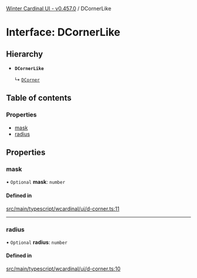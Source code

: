 [Winter Cardinal UI - v0.457.0](../index.md) / DCornerLike

# Interface: DCornerLike

## Hierarchy

- **`DCornerLike`**

  ↳ [`DCorner`](DCorner.md)

## Table of contents

### Properties

- [mask](DCornerLike.md#mask)
- [radius](DCornerLike.md#radius)

## Properties

### mask

• `Optional` **mask**: `number`

#### Defined in

[src/main/typescript/wcardinal/ui/d-corner.ts:11](https://github.com/winter-cardinal/winter-cardinal-ui/blob/v0.457.0/src/main/typescript/wcardinal/ui/d-corner.ts#L11)

___

### radius

• `Optional` **radius**: `number`

#### Defined in

[src/main/typescript/wcardinal/ui/d-corner.ts:10](https://github.com/winter-cardinal/winter-cardinal-ui/blob/v0.457.0/src/main/typescript/wcardinal/ui/d-corner.ts#L10)
